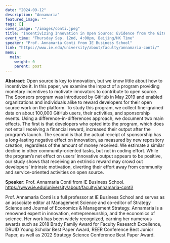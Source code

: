 ```yaml
---
date: "2024-09-12"
description: "Annamaria"
featured_image: ""
tags: []
cover_image: "/images/conti.jpeg"
title: "Incentivizing Innovation in Open Source: Evidence from the GitHub Sponsors Program"
event_time: "Thursday Sep. 12nd, 4:00pm, Beijing/HK Time"
speaker: "Prof. Annamaria Conti from IE Business School"
link: "https://www.ie.edu/university/about/faculty/annamaria-conti/"
menu:
  main:
    weight: 0
    parent: post
---
```


**Abstract**: Open source is key to innovation, but we know little about how to incentivize it. In this paper, we examine the impact of a program providing monetary incentives to motivate innovators to contribute to open source. The Sponsors program was introduced by GitHub in May 2019 and enabled organizations and individuals alike to reward developers for their open source work on the platform. To study this program, we collect fine-grained data on about 100,000 GitHub users, their activities, and sponsorship events. Using a difference-in-differences approach, we document two main effects. The first is that developers who opted into the program, which does not entail receiving a financial reward, increased their output after the program’s launch. The second is that the actual receipt of sponsorship has a long-lasting negative effect on innovation, as measured by new repository creation, regardless of the amount of money received. We estimate a similar decline in other community-oriented tasks, but not in coding effort. While the program’s net effect on users’ innovative output appears to be positive, our study shows that receiving an extrinsic reward may crowd out developers’ intrinsic motivation, diverting their effort away from community and service-oriented activities on open source.

**Speaker**: Prof. Annamaria Conti from IE Business School. https://www.ie.edu/university/about/faculty/annamaria-conti/

Prof. Annamaria Conti is a full professor at IE Business School and serves as an associate editor at Management Science and co-editor of Strategy Science and Journal of Economics & Management Strategy. Annamaria is a renowned expert in innovation, entrepreneurship, and the economics of science. Her work has been widely recognized, earning her numerous awards such as 2018 Brady Family Award for Faculty Research Excellence, DRUID Young Scholar Best Paper Award, REER Conference Best Junior Paper, as well as 2022 Strategy Science Conference Best Paper Award. 
